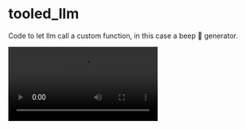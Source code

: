 # tooled_llm

Code to let llm call a custom function, in this case a beep 🎵 generator.

![](output.mp4)
